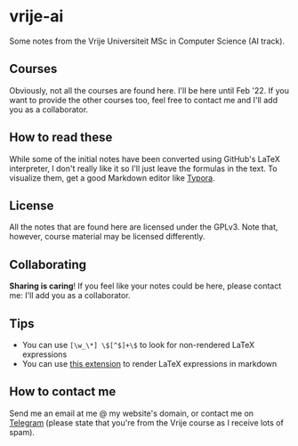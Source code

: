 # vrije-ai

Some notes from the Vrije Universiteit MSc in Computer Science (AI track).

## Courses

Obviously, not all the courses are found here. I'll be here until Feb '22. If you want to provide the other courses too, feel free to contact me and I'll add you as a collaborator.

## How to read these

While some of the initial notes have been converted using GitHub's LaTeX interpreter, I don't really like it so I'll just leave the formulas in the text. To visualize them, get a good Markdown editor like [Typora](https://typora.io).

## License

All the notes that are found here are licensed under the GPLv3. Note that, however, course material may be licensed differently.

## Collaborating

**Sharing is caring**! If you feel like your notes could be here, please contact me: I'll add you as a collaborator.

## Tips

- You can use `[\w_\*] \$[^$]+\$` to look for non-rendered LaTeX expressions
- You can use [this extension](https://marketplace.visualstudio.com/items?itemName=MeowTeam.vscode-math-to-image) to render LaTeX expressions in markdown

## How to contact me

Send me an email at me @ my website's domain, or contact me on [Telegram](https://t.me/simmy) (please state that you're from the Vrije course as I receive lots of spam).
